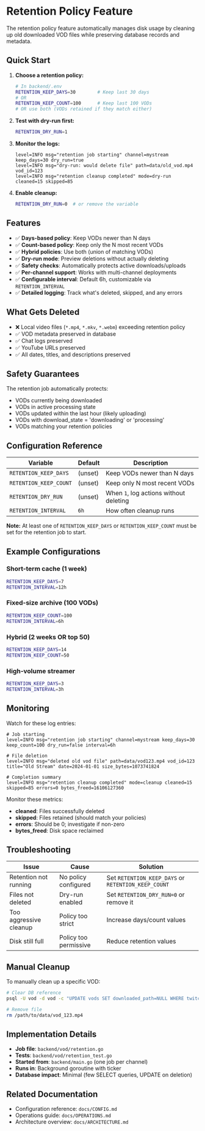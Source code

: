 # Retention Policy Feature

The retention policy feature automatically manages disk usage by cleaning up old downloaded VOD files while preserving database records and metadata.

## Quick Start

1. **Choose a retention policy:**

   ```bash
   # In backend/.env
   RETENTION_KEEP_DAYS=30        # Keep last 30 days
   # OR
   RETENTION_KEEP_COUNT=100      # Keep last 100 VODs
   # OR use both (VODs retained if they match either)
   ```

2. **Test with dry-run first:**

   ```bash
   RETENTION_DRY_RUN=1
   ```

3. **Monitor the logs:**

   ```
   level=INFO msg="retention job starting" channel=mystream keep_days=30 dry_run=true
   level=INFO msg="dry-run: would delete file" path=data/old_vod.mp4 vod_id=123
   level=INFO msg="retention cleanup completed" mode=dry-run cleaned=15 skipped=85
   ```

4. **Enable cleanup:**

   ```bash
   RETENTION_DRY_RUN=0  # or remove the variable
   ```

## Features

- ✅ **Days-based policy**: Keep VODs newer than N days
- ✅ **Count-based policy**: Keep only the N most recent VODs
- ✅ **Hybrid policies**: Use both (union of matching VODs)
- ✅ **Dry-run mode**: Preview deletions without actually deleting
- ✅ **Safety checks**: Automatically protects active downloads/uploads
- ✅ **Per-channel support**: Works with multi-channel deployments
- ✅ **Configurable interval**: Default 6h, customizable via `RETENTION_INTERVAL`
- ✅ **Detailed logging**: Track what's deleted, skipped, and any errors

## What Gets Deleted

- ❌ Local video files (`*.mp4`, `*.mkv`, `*.webm`) exceeding retention policy
- ✅ VOD metadata preserved in database
- ✅ Chat logs preserved
- ✅ YouTube URLs preserved
- ✅ All dates, titles, and descriptions preserved

## Safety Guarantees

The retention job automatically protects:
- VODs currently being downloaded
- VODs in active processing state
- VODs updated within the last hour (likely uploading)
- VODs with download_state = 'downloading' or 'processing'
- VODs matching your retention policies

## Configuration Reference

| Variable | Default | Description |
|----------|---------|-------------|
| `RETENTION_KEEP_DAYS` | (unset) | Keep VODs newer than N days |
| `RETENTION_KEEP_COUNT` | (unset) | Keep only N most recent VODs |
| `RETENTION_DRY_RUN` | (unset) | When `1`, log actions without deleting |
| `RETENTION_INTERVAL` | `6h` | How often cleanup runs |

**Note:** At least one of `RETENTION_KEEP_DAYS` or `RETENTION_KEEP_COUNT` must be set for the retention job to start.

## Example Configurations

### Short-term cache (1 week)
```bash
RETENTION_KEEP_DAYS=7
RETENTION_INTERVAL=12h
```

### Fixed-size archive (100 VODs)
```bash
RETENTION_KEEP_COUNT=100
RETENTION_INTERVAL=6h
```

### Hybrid (2 weeks OR top 50)
```bash
RETENTION_KEEP_DAYS=14
RETENTION_KEEP_COUNT=50
```

### High-volume streamer
```bash
RETENTION_KEEP_DAYS=3
RETENTION_INTERVAL=3h
```

## Monitoring

Watch for these log entries:

```
# Job starting
level=INFO msg="retention job starting" channel=mystream keep_days=30 keep_count=100 dry_run=false interval=6h

# File deletion
level=INFO msg="deleted old vod file" path=data/vod123.mp4 vod_id=123 title="Old Stream" date=2024-01-01 size_bytes=1073741824

# Completion summary
level=INFO msg="retention cleanup completed" mode=cleanup cleaned=15 skipped=85 errors=0 bytes_freed=16106127360
```

Monitor these metrics:
- **cleaned**: Files successfully deleted
- **skipped**: Files retained (should match your policies)
- **errors**: Should be 0; investigate if non-zero
- **bytes_freed**: Disk space reclaimed

## Troubleshooting

| Issue | Cause | Solution |
|-------|-------|----------|
| Retention not running | No policy configured | Set `RETENTION_KEEP_DAYS` or `RETENTION_KEEP_COUNT` |
| Files not deleted | Dry-run enabled | Set `RETENTION_DRY_RUN=0` or remove it |
| Too aggressive cleanup | Policy too strict | Increase days/count values |
| Disk still full | Policy too permissive | Reduce retention values |

## Manual Cleanup

To manually clean up a specific VOD:

```bash
# Clear DB reference
psql -U vod -d vod -c "UPDATE vods SET downloaded_path=NULL WHERE twitch_vod_id='123';"

# Remove file
rm /path/to/data/vod_123.mp4
```

## Implementation Details

- **Job file**: `backend/vod/retention.go`
- **Tests**: `backend/vod/retention_test.go`
- **Started from**: `backend/main.go` (one job per channel)
- **Runs in**: Background goroutine with ticker
- **Database impact**: Minimal (few SELECT queries, UPDATE on deletion)

## Related Documentation

- Configuration reference: `docs/CONFIG.md`
- Operations guide: `docs/OPERATIONS.md`
- Architecture overview: `docs/ARCHITECTURE.md`
